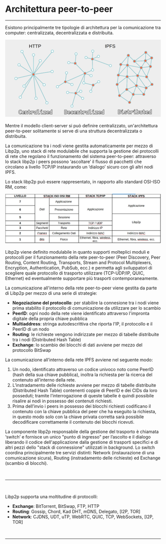 <div class="text-center">
    <h1>Architettura peer-to-peer</h1>
    <hr>
</div>

Esistono principalmente tre tipologie di architettura per la comunicazione tra computer: centralizzata, decentralizzata e distribuita.
<br>
<div class="text-center">
    <img src="docs/libp2p/img/type-net.png">
</div>
<br>
Mentre il modello client-server si può definire centralizzato, un'architettura peer-to-peer solitamente si serve di una struttura decentralizzata o distribuita.

La comunicazione tra i nodi viene gestita automaticamente per mezzo di Libp2p, uno stack di rete modulabile che supporta la gestione dei protocolli di rete che regolano il funzionamento del sistema peer-to-peer: 
attraverso lo stack libp2p i peers possono ‘ascoltare’ il flusso di pacchetti che circolano a livello TCP/IP instaurando un ‘dialogo’ sicuro con gli altri nodi IPFS.

Lo stack libp2p può essere rappresentato, in rapporto allo standard OSI-ISO RM, come:
<br>
<div class="text-center">
    <img src="docs/libp2p/img/ipfs-osi.png">
</div>
<br>
Libp2p viene definito modulabile in quanto supporti molteplici moduli e protocolli per il funzionamento della rete peer-to-peer (Peer Discovery, Peer Routing, Content Routing, Transports, Stream and Protocol Multiplexers, Encryption, 
Authentication, PubSub, ecc.) e permetta agli sviluppatori di scegliere quale protocollo di trasporto utilizzare (TCP-UDP/IP, QUIC, Ethernet) ed eventualmente supportare più trasporti contemporaneamente.

La comunicazione all'interno della rete peer-to-peer viene gestita da parte di Libp2p per mezzo di una serie di strategie:

- <b>Negoziazione del protocollo</b>: per stabilire la connesione tra i nodi viene prima stabilito il protocollo di comunicazione da utilizzare per lo scambio
- <b>PeerID</b>: ogni nodo della rete viene identificato attraverso l'impronta digitale della propria chiave pubblica
- <b>Multiaddress</b>: stringa autodescrittiva che riporta l'IP, il protocollo e il PeerID di un nodo
- <b>Routing</b>: le richieste vengono indirizzate per mezzo di tabelle distribuite tra i nodi (Distributed Hash Table)
- <b>Exchange</b>: lo scambio dei blocchi di dati avviene per mezzo del protocollo BitSwap

La comunicazione all’interno della rete IPFS avviene nel seguente modo:
1. Un nodo, identificato attraverso un codice univoco noto come PeerID (hash della sua chiave pubblica), inoltra la richiesta per la ricerca del contenuto all'interno della rete.
2. L’instradamento delle richieste avviene per mezzo di tabelle distribuite (Distributed Hash Table) contenenti coppie di PeerID e dei CIDs da loro posseduti; 
tramite l’interrogazione di queste tabelle è quindi possibile risalire ai nodi in possesso dei contenuti richiesti.
3. Prima dell’invio i peers in possesso dei blocchi richiesti codificano il contenuto con la chiave pubblica del peer che ha eseguito la richiesta, in questo modo solo con la chiave privata corretta sarà possibile decodificare correttamente
il contenuto dei blocchi ricevuti.

La componente libp2p responsabile della gestione del trasporto è chiamata ‘switch’ e fornisce un unico "punto di ingresso" per l’ascolto e il dialogo liberando il codice dell'applicazione dalla gestione 
di trasporti specifici e di altri pezzi dello "stack di connessione" utilizzati in background.
Lo switch coordina principalmente tre servizi distinti: Network (instaurazione di una comunicazione sicura), Routing (instradamento delle richieste) ed Exchange (scambio di blocchi). 

<br><hr><br>

Libp2p supporta una moltitudine di protocolli:
       
- <b>Exchange</b>: BitTorrent, BitSwap, FTP, HTTP
- <b>Routing</b>: Gossip, Chord, Kad DHT, mDNS, Delegato, [I2P, TOR]
- <b>Network</b>: CJDNS, UDT, uTP, WebRTC, QUIC, TCP, WebSockets, [I2P, TOR]

<br><hr><br>
